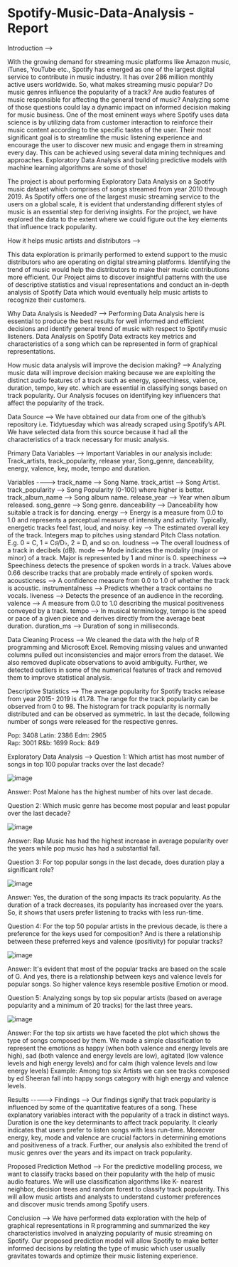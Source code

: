 # Spotify-Music-Data-Analysis - Report

Introduction -->

With the growing demand for streaming music platforms like Amazon music, iTunes, YouTube etc., Spotify has emerged as one of the largest digital service to contribute in music industry. It has over 286 million monthly active users worldwide. So, what makes streaming music popular?  Do music genres influence the popularity of a track? Are audio features of music responsible for affecting the general trend of music? Analyzing some of those questions could lay a dynamic impact on informed decision making for music business. One of the most eminent ways where Spotify uses data science is by utilizing data from customer interaction to reinforce their music content according to the specific tastes of the user. Their most significant goal is to streamline the music listening experience and encourage the user to discover new music and engage them in streaming every day. This can be achieved using several data mining techniques and approaches. Exploratory Data Analysis and building predictive models with machine learning algorithms are some of those!

The project is about performing Exploratory Data Analysis on a Spotify music dataset which comprises of songs streamed from year 2010 through 2019. As Spotify offers one of the largest music streaming service to the users on a global scale, it is evident that understanding different styles of music is an essential step for deriving insights. For the project, we have explored the data to the extent where we could figure out the key elements that influence track popularity.

How it helps music artists and distributors -->

This data exploration is primarily performed to extend support to the music distributors who are operating on digital streaming platforms. Identifying the trend of music would help the distributors to make their music contributions more efficient. Our Project aims to discover insightful patterns with the use of descriptive statistics and visual representations and conduct an in-depth analysis of Spotify Data  which would eventually help music artists to recognize their customers.

Why Data Analysis is Needed? -->
Performing Data Analysis here is essential to produce the best results for well informed and efficient decisions and identify general trend of music with respect to Spotify music listeners. Data Analysis on Spotify Data extracts key metrics and characteristics of a song which can be represented in form of graphical representations.

How music data analysis will improve the decision making? -->
Analyzing music data will improve decision making because we are exploiting the distinct audio features of a track such as energy, speechiness, valence, duration, tempo, key etc. which are essential in classifying songs based on track popularity. Our Analysis focuses on identifying key influencers that affect the popularity of the track.

Data Source --> 
We have obtained our data from one of the github’s repository i.e. Tidytuesday which was already scraped using Spotify’s API. We have selected data from this source because it had all the characteristics of a track necessary for music analysis.

Primary Data Variables -->
Important Variables in our analysis include: Track_artists, track_popularity, release year, Song_genre, danceability, energy, valence, key, mode, tempo and duration.

Variables ---->
track_name	     -->  Song Name.
track_artist     --> 	Song Artist.
track_popularity -->  Song Popularity (0-100) where higher is better.
track_album_name -->  Song album name.
release_year     -->  Year when album released.
song_genre       -->  Song genre.
danceability     -->  Danceability   how suitable a track is for dancing.
energy           -->  Energy is a measure from 0.0 to 1.0 and represents a perceptual measure of intensity and activity. Typically, energetic tracks feel fast, loud, and noisy. 
key		           -->  The estimated overall key of the track. Integers map to pitches using standard Pitch Class notation.
                      E.g. 0 = C, 1 = C♯/D♭, 2 = D, and so on. 
loudness         -->	The overall loudness of a track in decibels (dB). 
mode		         -->  Mode indicates the modality (major or minor) of a track. Major is represented by 1 and minor is 0.
speechiness      -->  Speechiness detects the presence of spoken words in a track. Values above 0.66 describe tracks that are probably made entirely of spoken words. 
acousticness     -->  A confidence measure from 0.0 to 1.0 of whether the track is acoustic.
instrumentalness -->	Predicts whether a track contains no vocals. 
liveness         -->  Detects the presence of an audience in the recording. 
valence          -->	A measure from 0.0 to 1.0 describing the musical positiveness conveyed by a track. 
tempo		         -->  In musical terminology, tempo is the speed or pace of a given piece and derives directly from the average beat duration.
duration_ms	     -->	Duration of song in milliseconds.

Data Cleaning Process -->
We cleaned the data with the help of R programming and Microsoft Excel. Removing missing values and unwanted columns pulled out inconsistencies and major errors from the dataset. We also removed duplicate observations to avoid ambiguity. Further, we detected outliers in some of the numerical features of track and removed them to improve statistical analysis.

Descriptive Statistics -->
The average popularity for Spotify tracks release from year 2015- 2019 is 41.78. The range for the track popularity can be observed from 0 to 98. The histogram for track popularity is normally distributed and can be observed as symmetric. In last the decade, following number of songs were released for the respective genres. 

Pop: 3408      Latin: 2386      Edm: 2965                             
Rap: 3001      R&b: 1699        Rock: 849

Exploratory Data Analysis -->
Question 1:
Which artist has most number of songs in top 100 popular tracks over the last decade?

![image](https://user-images.githubusercontent.com/57821332/115646913-fe771580-a2f0-11eb-83b4-12d757ac226f.png)

Answer: 
Post Malone has the highest number of hits over last decade.

Question 2:
Which music genre has become most popular and least popular over the last decade?

![image](https://user-images.githubusercontent.com/57821332/115647005-1fd80180-a2f1-11eb-8f51-30b11fd309d7.png)

Answer:
Rap Music has had the highest increase in average popularity over the years while pop music has had a substantial fall.

Question 3:
For top popular songs in the last decade, does duration play a significant role?

![image](https://user-images.githubusercontent.com/57821332/115647048-2c5c5a00-a2f1-11eb-93d1-82c41f057c18.png)

Answer:
Yes, the duration of the song impacts its track popularity. As the duration of a track decreases, its popularity has increased over the years. So, it shows that users prefer    listening to tracks with less run-time.

Question 4:
For the top 50 popular artists in the previous decade, is there a preference for the keys used for composition? And is there a relationship between these preferred keys and valence (positivity) for popular tracks?

![image](https://user-images.githubusercontent.com/57821332/115647141-4dbd4600-a2f1-11eb-9d7f-79a08b6c4a21.png)

Answer:
It's evident that most of the popular tracks are based on the scale of G. And yes, there is a relationship between keys and valence levels for popular songs. So higher valence keys resemble positive Emotion or mood.

Question 5:
Analyzing songs by top six popular artists (based on average popularity and a minimum of 20 tracks) for the last three years.

![image](https://user-images.githubusercontent.com/57821332/115647189-5f9ee900-a2f1-11eb-869a-3a69737932f8.png)

Answer:
For the top six artists we have faceted the plot which shows the type of songs composed by them. We made a simple classification to represent the emotions as happy (when both valence and energy levels are high), sad (both valence and energy levels are low), agitated (low valence levels and high energy levels) and for calm (high valence levels and low energy levels) 
Example:  Among top six Artists we can see tracks composed by ed Sheeran fall into happy songs category with high energy and valence levels.

Results ----->
Findings -->
Our findings signify that track popularity is influenced by some of the quantitative features of a song. These explanatory variables interact with the popularity of a track in distinct ways. Duration is one the key determinants to affect track popularity. It clearly indicates that users prefer to listen songs with less run-time. Moreover energy, key, mode and valence are crucial factors in determining emotions and positiveness of a track. Further, our analysis also exhibited the trend of music genres over the years and its impact on track popularity.

Proposed Prediction Method -->
For the predictive modelling process, we want to classify tracks based on their popularity with the help of music audio features. We will use classification algorithms like K- nearest neighbor, decision trees and random forest to classify track popularity. This will allow music artists and analysts to understand customer preferences and discover music trends among Spotify users.

Conclusion -->
We have performed data exploration with the help of graphical representations in R programming and summarized the key characteristics involved in analyzing popularity of music streaming on Spotify. Our proposed prediction model will allow Spotify to make better informed decisions by relating the type of music which user usually gravitates towards and optimize their music listening experience.










